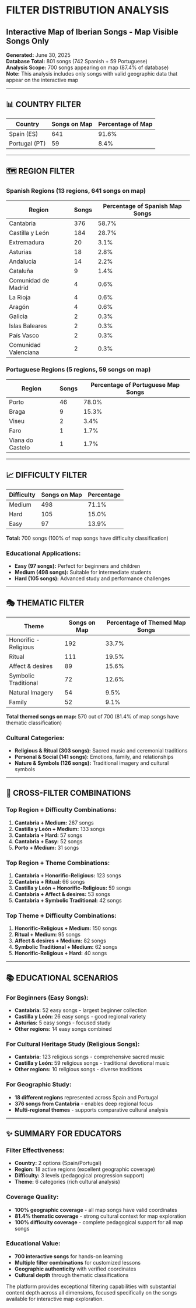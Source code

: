 # FILTER DISTRIBUTION ANALYSIS
## Interactive Map of Iberian Songs - Map Visible Songs Only

**Generated:** June 30, 2025  
**Database Total:** 801 songs (742 Spanish + 59 Portuguese)  
**Analysis Scope:** 700 songs appearing on map (87.4% of database)  
**Note:** This analysis includes only songs with valid geographic data that appear on the interactive map

---

## 📊 COUNTRY FILTER

| Country | Songs on Map | Percentage of Map |
|---------|--------------|------------------|
| Spain (ES) | 641 | 91.6% |
| Portugal (PT) | 59 | 8.4% |

---

## 🗺️ REGION FILTER

### Spanish Regions (13 regions, 641 songs on map)

| Region | Songs | Percentage of Spanish Map Songs |
|--------|-------|--------------------------------|
| Cantabria | 376 | 58.7% |
| Castilla y León | 184 | 28.7% |
| Extremadura | 20 | 3.1% |
| Asturias | 18 | 2.8% |
| Andalucía | 14 | 2.2% |
| Cataluña | 9 | 1.4% |
| Comunidad de Madrid | 4 | 0.6% |
| La Rioja | 4 | 0.6% |
| Aragón | 4 | 0.6% |
| Galicia | 2 | 0.3% |
| Islas Baleares | 2 | 0.3% |
| País Vasco | 2 | 0.3% |
| Comunidad Valenciana | 2 | 0.3% |

### Portuguese Regions (5 regions, 59 songs on map)

| Region | Songs | Percentage of Portuguese Map Songs |
|--------|-------|-----------------------------------|
| Porto | 46 | 78.0% |
| Braga | 9 | 15.3% |
| Viseu | 2 | 3.4% |
| Faro | 1 | 1.7% |
| Viana do Castelo | 1 | 1.7% |

---

## 📈 DIFFICULTY FILTER

| Difficulty | Songs on Map | Percentage |
|-----------|--------------|------------|
| Medium | 498 | 71.1% |
| Hard | 105 | 15.0% |
| Easy | 97 | 13.9% |

**Total:** 700 songs (100% of map songs have difficulty classification)

### Educational Applications:
- **Easy (97 songs):** Perfect for beginners and children
- **Medium (498 songs):** Suitable for intermediate students  
- **Hard (105 songs):** Advanced study and performance challenges

---

## 🎭 THEMATIC FILTER

| Theme | Songs on Map | Percentage of Themed Map Songs |
|-------|--------------|-------------------------------|
| Honorific - Religious | 192 | 33.7% |
| Ritual | 111 | 19.5% |
| Affect & desires | 89 | 15.6% |
| Symbolic Traditional | 72 | 12.6% |
| Natural Imagery | 54 | 9.5% |
| Family | 52 | 9.1% |

**Total themed songs on map:** 570 out of 700 (81.4% of map songs have thematic classification)

### Cultural Categories:
- **Religious & Ritual (303 songs):** Sacred music and ceremonial traditions
- **Personal & Social (141 songs):** Emotions, family, and relationships  
- **Nature & Symbols (126 songs):** Traditional imagery and cultural symbols

---

## 🔄 CROSS-FILTER COMBINATIONS

### Top Region + Difficulty Combinations:
1. **Cantabria + Medium:** 267 songs
2. **Castilla y León + Medium:** 133 songs  
3. **Cantabria + Hard:** 57 songs
4. **Cantabria + Easy:** 52 songs
5. **Porto + Medium:** 31 songs

### Top Region + Theme Combinations:
1. **Cantabria + Honorific-Religious:** 123 songs
2. **Cantabria + Ritual:** 66 songs
3. **Castilla y León + Honorific-Religious:** 59 songs
4. **Cantabria + Affect & desires:** 53 songs
5. **Cantabria + Symbolic Traditional:** 42 songs

### Top Theme + Difficulty Combinations:
1. **Honorific-Religious + Medium:** 150 songs
2. **Ritual + Medium:** 95 songs
3. **Affect & desires + Medium:** 82 songs
4. **Symbolic Traditional + Medium:** 62 songs
5. **Honorific-Religious + Hard:** 40 songs

---

## 📚 EDUCATIONAL SCENARIOS

### For Beginners (Easy Songs):
- **Cantabria:** 52 easy songs - largest beginner collection  
- **Castilla y León:** 26 easy songs - good regional variety
- **Asturias:** 5 easy songs - focused study
- **Other regions:** 14 easy songs combined

### For Cultural Heritage Study (Religious Songs):
- **Cantabria:** 123 religious songs - comprehensive sacred music
- **Castilla y León:** 59 religious songs - traditional devotional music  
- **Other regions:** 10 religious songs - diverse traditions

### For Geographic Study:
- **18 different regions** represented across Spain and Portugal
- **376 songs from Cantabria** - enables deep regional focus
- **Multi-regional themes** - supports comparative cultural analysis

---

## ✨ SUMMARY FOR EDUCATORS

### Filter Effectiveness:
- **Country:** 2 options (Spain/Portugal)
- **Region:** 18 active regions (excellent geographic coverage)
- **Difficulty:** 3 levels (pedagogical progression support)
- **Theme:** 6 categories (rich cultural analysis)

### Coverage Quality:
- **100% geographic coverage** - all map songs have valid coordinates
- **81.4% thematic coverage** - strong cultural context for map exploration
- **100% difficulty coverage** - complete pedagogical support for all map songs

### Educational Value:
- **700 interactive songs** for hands-on learning
- **Multiple filter combinations** for customized lessons
- **Geographic authenticity** with verified coordinates
- **Cultural depth** through thematic classifications

The platform provides exceptional filtering capabilities with substantial content depth across all dimensions, focused specifically on the songs available for interactive map exploration.
